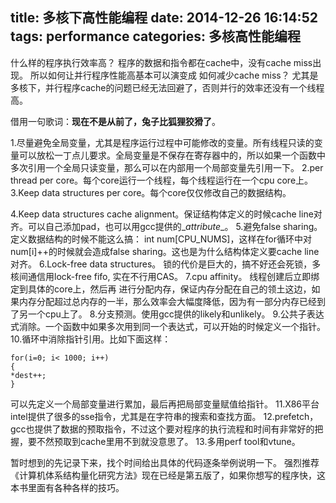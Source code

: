 ﻿title: 多核下高性能编程
date: 2014-12-26 16:14:52
tags: performance
categories: 多核高性能编程
---
什么样的程序执行效率高？
程序的数据和指令都在cache中，没有cache miss出现。
所以如何让并行程序性能高基本可以演变成 如何减少cache miss？
尤其是多核下，并行程序cache的问题已经无法回避了，否则并行的效率还没有一个线程高。

借用一句歌词：**现在不是从前了，兔子比狐狸狡猾了**。

1.尽量避免全局变量，尤其是程序运行过程中可能修改的变量。所有线程只读的变量可以放松一丁点儿要求。全局变量是不保存在寄存器中的，所以如果一个函数中多次引用一个全局只读变量，那么可以在内部用一个局部变量先引用一下。
2.per thread per core。每个core运行一个线程，每个线程运行在一个cpu core上。
3.Keep data structures  per core。每个core仅仅修改自己的数据结构。
<!-- more -->
4.Keep data structures cache alignment。保证结构体定义的时候cache line对齐。可以自己添加pad，也可以用gcc提供的\__attribute__。
5.避免false sharing。
定义数据结构的时候不能这么搞： int num[CPU_NUMS]，这样在for循环中对num[i]++的时候就会造成false sharing。这也是为什么结构体定义要cache line对齐。
6.Lock-free data structures。
锁的代价是巨大的，搞不好还会死锁，多核间通信用lock-free fifo, 实在不行用CAS。
7.cpu affinity。
线程创建后立即绑定到具体的core上，然后再 进行分配内存，保证内存分配在自己的领土这边，如果内存分配超过总内存的一半，那么效率会大幅度降低，因为有一部分内存已经到了另一个cpu上了。
8.分支预测。使用gcc提供的likely和unlikely。
9.公共子表达式消除。一个函数中如果多次用到同一个表达式，可以开始的时候定义一个指针。
10.循环中消除指针引用。比如下面这样：
```
for(i=0; i< 1000; i++)
{
*dest++;
}
```
可以先定义一个局部变量进行累加，最后再把局部变量赋值给指针。
11.X86平台intel提供了很多的sse指令，尤其是在字符串的搜索和查找方面。
12.prefetch，gcc也提供了数据的预取指令，不过这个要对程序的执行流程和时间有非常好的把握，要不然预取到cache里用不到就没意思了。
13.多用perf tool和vtune。

暂时想到的先记录下来，找个时间给出具体的代码逐条举例说明一下。
强烈推荐《计算机体系结构量化研究方法》现在已经是第五版了，如果你想写的程序快，这本书里面有各种各样的技巧。
